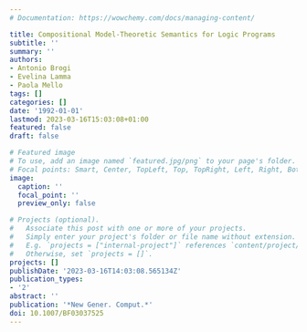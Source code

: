 ```yaml
---
# Documentation: https://wowchemy.com/docs/managing-content/

title: Compositional Model-Theoretic Semantics for Logic Programs
subtitle: ''
summary: ''
authors:
- Antonio Brogi
- Evelina Lamma
- Paola Mello
tags: []
categories: []
date: '1992-01-01'
lastmod: 2023-03-16T15:03:08+01:00
featured: false
draft: false

# Featured image
# To use, add an image named `featured.jpg/png` to your page's folder.
# Focal points: Smart, Center, TopLeft, Top, TopRight, Left, Right, BottomLeft, Bottom, BottomRight.
image:
  caption: ''
  focal_point: ''
  preview_only: false

# Projects (optional).
#   Associate this post with one or more of your projects.
#   Simply enter your project's folder or file name without extension.
#   E.g. `projects = ["internal-project"]` references `content/project/deep-learning/index.md`.
#   Otherwise, set `projects = []`.
projects: []
publishDate: '2023-03-16T14:03:08.565134Z'
publication_types:
- '2'
abstract: ''
publication: '*New Gener. Comput.*'
doi: 10.1007/BF03037525
---
```

